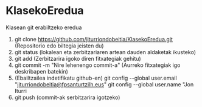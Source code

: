 # KlasekoEredua
Klasean git erabiltzeko eredua

1. git clone https://github.com/jiturriondobeitia/KlasekoEredua.git (Repositorio edo biltegia jeisten du)
2. git status (lokalean eta zerbitzariaren artean dauden aldaketak ikusteko)
3. git add <fitxategiak> (Zerbitzarira igoko diren fitxategiak gehitu)
4. git commit -m "Nire lehenengo commit-a" (Aurreko fitxategiak igo deskribapen batekin)
5. (Ebailtzailea indetifikatu github-en)
    git config --global user.email "jiturriondobeitia@fpsanturtzilh.eus"
    git config --global user.name "Jon Iturri
6. git push (commit-ak serbitzarira igotzeko)

